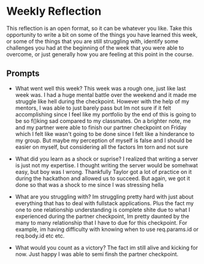 # Weekly Reflection
This reflection is an open format, so it can be whatever you like. Take this opportunity to write a bit on some of the things you have learned this week, or some of the things that you are still struggling with, identify some challenges you had at the beginning of the week that you were able to overcome, or just generally how you are feeling at this point in the course.

## Prompts
- What went well this week?
  This week was a rough one, just like last week was. I had a huge mental battle over the weekend and it made me struggle like hell during the checkpoint. However with the help of my mentors, I was able to just barely pass but Im not sure if it felt accomplishing since I feel like my portfolio by the end of this is going to be so f()king sad compared to my classmates. On a brighter note, me and my partner were able to finish our partner checkpoint on Friday which I felt like wasn't going to be done since I felt like a hinderance to my group. But maybe my perception of myself is false and I should be easier on myself, but considering all the factors Im torn and not sure

- What did you learn as a shock or suprise?
  I realized that writing a server is just not my expertise. I thought writing the server would be somehwat easy, but boy was I wrong. Thankfully Taylor got a lot of practice on it during the hackathon and allowed us to succeed. But again, we got it done so that was a shock to me since I was stressing hella

- What are you struggling with?
  Im struggling pretty hard with just about everything that has to deal with fullstack applications. Plus the fact my one to one relationship understanding is complete shite due to what I experienced during the partner checkpoint, Im pretty daunted by the many to many relationship that I have to due for this checkpoint. For example, im having difficulty with knowing when to use req.params.id or req.body.id etc etc. 

- What would you count as a victory?
  The fact im still alive and kicking for now. Just happy I was able to semi finsh the partner checkpoint.